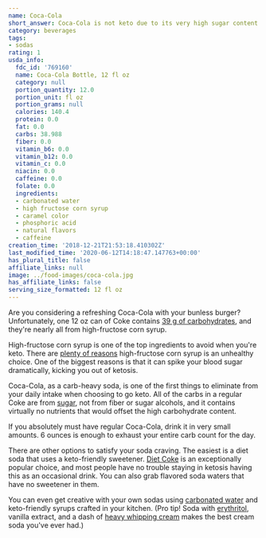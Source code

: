 ```yaml
---
name: Coca-Cola
short_answer: Coca-Cola is not keto due to its very high sugar content.
category: beverages
tags:
- sodas
rating: 1
usda_info:
  fdc_id: '769160'
  name: Coca-Cola Bottle, 12 fl oz
  category: null
  portion_quantity: 12.0
  portion_unit: fl oz
  portion_grams: null
  calories: 140.4
  protein: 0.0
  fat: 0.0
  carbs: 38.988
  fiber: 0.0
  vitamin_b6: 0.0
  vitamin_b12: 0.0
  vitamin_c: 0.0
  niacin: 0.0
  caffeine: 0.0
  folate: 0.0
  ingredients:
  - carbonated water
  - high fructose corn syrup
  - caramel color
  - phosphoric acid
  - natural flavors
  - caffeine
creation_time: '2018-12-21T21:53:18.410302Z'
last_modified_time: '2020-06-12T14:18:47.147763+00:00'
has_plural_title: false
affiliate_links: null
image: ../food-images/coca-cola.jpg
has_affiliate_links: false
serving_size_formatted: 12 fl oz
---
```

Are you considering a refreshing Coca-Cola with your bunless burger?  Unfortunately, one 12 oz can of Coke contains [39 g of carbohydrates](https://ndb.nal.usda.gov/ndb/foods/show/45375047?fgcd=&manu=&format=&count=&max=25&offset=&sort=default&order=asc&qlookup=Coca-Cola+Can%2C+12+fl+oz%2C+PREPARED%2C+GTIN%3A+00049000006346&ds=&qt=&qp=&qa=&qn=&q=&ing=), and they're nearly all from high-fructose corn syrup.

High-fructose corn syrup is one of the top ingredients to avoid when you're keto.  There are [plenty of reasons](https://www.dietdoctor.com/low-carb/ingredients-to-avoid) high-fructose corn syrup is an unhealthy choice.  One of the biggest reasons is that it can spike your blood sugar dramatically, kicking you out of ketosis.

Coca-Cola, as a carb-heavy soda, is one of the first things to eliminate from your daily intake when choosing to go keto.  All of the carbs in a regular Coke are from [sugar](/sugar), not from fiber or sugar alcohols, and it contains virtually no nutrients that would offset the high carbohydrate content.

If you absolutely must have regular Coca-Cola, drink it in very small amounts. 6 ounces is enough to exhaust your entire carb count for the day.

There are other options to satisfy your soda craving.  The easiest is a diet soda that uses a keto-friendly sweetener.  [Diet Coke](/diet-coke) is an exceptionally popular choice, and most people have no trouble staying in ketosis having this as an occasional drink.  You can also grab flavored soda waters that have no sweetener in them.

You can even get creative with your own sodas using [carbonated water](/seltzer) and keto-friendly syrups crafted in your kitchen.  (Pro tip!  Soda with [erythritol](/erythritol), vanilla extract, and a dash of [heavy whipping cream](/heavy-whipping-cream) makes the best cream soda you've ever had.)
